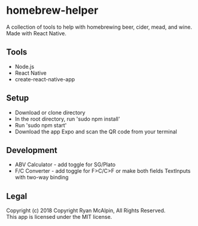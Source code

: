 # homebrew-helper
A collection of tools to help with homebrewing beer, cider, mead, and wine. Made with React Native.

## Tools
* Node.js
* React Native
* create-react-native-app

## Setup
* Download or clone directory
* In the root directory, run 'sudo npm install'
* Run 'sudo npm start'
* Download the app Expo and scan the QR code from your terminal

## Development
* ABV Calculator - add toggle for SG/Plato
* F/C Converter - add toggle for F>C/C>F or make both fields TextInputs with two-way binding

## Legal
Copyright (c) 2018 Copyright Ryan McAlpin, All Rights Reserved.<br>
This app is licensed under the MIT license.
